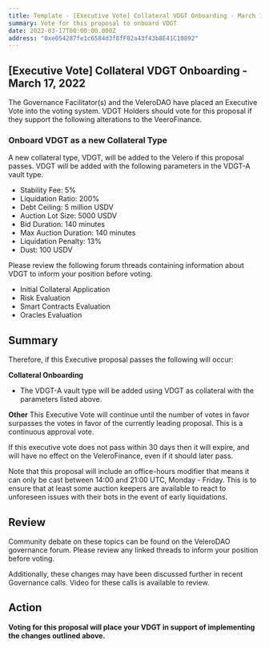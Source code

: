 ```yaml
---
title: Template - [Executive Vote] Collateral VDGT Onboarding - March 17, 2022
summary: Vote for this proposal to onboard VDGT
date: 2022-03-17T00:00:00.000Z
address: "0xe054287fe1c6584d3f8fF02a43f43b8E41C10892"
---
```

## [Executive Vote] Collateral VDGT Onboarding - March 17, 2022

The Governance Facilitator(s) and the VeleroDAO have placed an Executive Vote into the voting system. VDGT Holders should vote for this proposal if they support the following alterations to the VeeroFinance.

### Onboard VDGT as a new Collateral Type

A new collateral type, VDGT, will be added to the Velero if this proposal passes. VDGT will be added with the following parameters in the VDGT-A vault type.

* Stability Fee: 5%
* Liquidation Ratio: 200%
* Debt Ceiling: 5 million USDV
* Auction Lot Size: 5000 USDV
* Bid Duration: 140 minutes
* Max Auction Duration: 140 minutes
* Liquidation Penalty: 13%
* Dust: 100 USDV

Please review the following forum threads containing information about VDGT to inform your position before voting.
* Initial Collateral Application
* Risk Evaluation
* Smart Contracts Evaluation
* Oracles Evaluation

## Summary

Therefore, if this Executive proposal passes the following will occur:

**Collateral Onboarding**
* The VDGT-A vault type will be added using VDGT as collateral with the parameters listed above.

**Other**
This Executive Vote will continue until the number of votes in favor surpasses the votes in favor of the currently leading proposal. This is a continuous approval vote. 

If this executive vote does not pass within 30 days then it will expire, and will have no effect on the VeleroFinance, even if it should later pass. 

Note that this proposal will include an office-hours modifier that means it can only be cast between 14:00 and 21:00 UTC, Monday - Friday. This is to ensure that at least some auction keepers are available to react to unforeseen issues with their bots in the event of early liquidations.

## Review

Community debate on these topics can be found on the VeleroDAO governance forum. Please review any linked threads to inform your position before voting.

Additionally, these changes may have been discussed further in recent Governance calls. Video for these calls is available to review.

## Action

**Voting for this proposal will place your VDGT in support of implementing the changes outlined above.**
